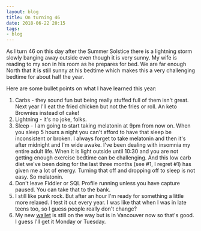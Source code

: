 ```yaml
---
layout: blog
title: On turning 46 
date: 2018-06-22 20:15
tags:
- blog 
---
```

As I turn 46 on this day after the Summer Solstice there is a lightning storm slowly banging away outside even though it is very sunny. My wife is reading to my son in his room as he prepares for bed. We are far enough North that it is still sunny at his bedtime which makes this a very challenging bedtime for about half the year. 

Here are some bullet points on what I have learned this year:

1. Carbs - they sound fun but being really stuffed full of them isn't great. Next year I'll eat the fried chicken but not the fries or roll. An keto Brownies instead of cake!
2. Lightning - it's no joke, folks.
3. Sleep - I am going to start taking melatonin at 9pm from now on. When you sleep 5 hours a night you can't afford to have that sleep be inconsistent or broken. I always forget to take melatonin and then it's after midnight and I'm wide awake. I've been dealing with insomnia my entire adult life. When it is light outside until 10:30 and you are not getting enough exercise bedtime can be challenging. And this low carb diet we've been doing for the last three months (see #1, I regret #1) has given me a lot of energy. Turning that off and dropping off to sleep is not easy. So melatonin. 
4. Don't leave Fiddler or SQL Profile running unless you have capture paused. You can take that to the bank.
5. I still like punk rock. But after an hour I'm ready for something a little more relaxed. I test it out every year. I was like that when I was in late teens too, so I guess people really don't change?
6. My new [wallet](https://www.all-ett.com/product/slim-leather-coin-wallet/) is still on the way but is in Vancouver now so that's good. I guess I'll get it Monday or Tuesday. 
